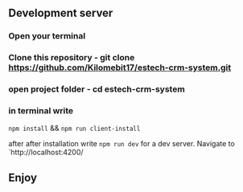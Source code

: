 
## Development server

### Open your terminal
### Clone this repository - git clone https://github.com/Kilomebit17/estech-crm-system.git
### open project folder - cd estech-crm-system
### in terminal write 

 `npm install` && `npm run client-install`  

 after after installation write `npm run dev` for a dev server. Navigate to `http://localhost:4200/

## Enjoy
